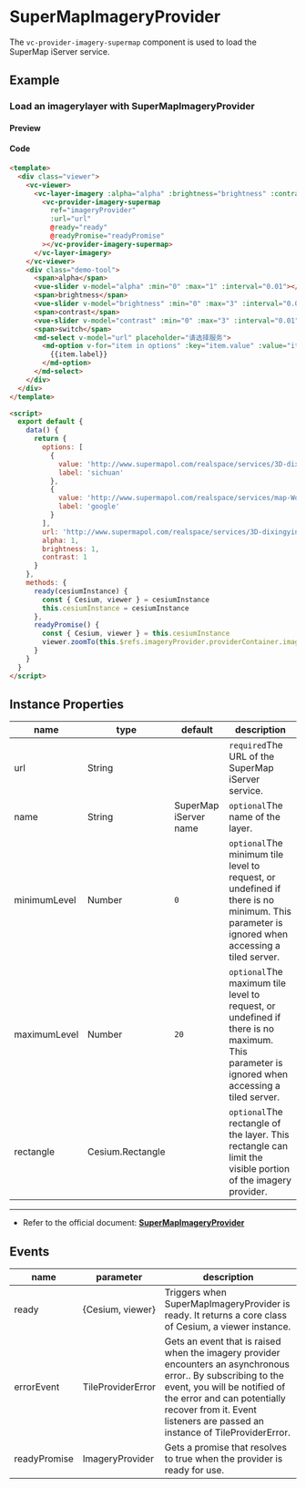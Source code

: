 # SuperMapImageryProvider

The `vc-provider-imagery-supermap` component is used to load the SuperMap iServer service.

## Example

### Load an imagerylayer with SuperMapImageryProvider

#### Preview

<doc-preview>
  <template>
    <div class="viewer">
      <vc-viewer>
        <vc-layer-imagery :alpha="alpha" :brightness="brightness" :contrast="contrast">
          <vc-provider-imagery-supermap
            ref="imageryProvider"
            :url="url"
            @ready="ready"
            @readyPromise="readyPromise"
          ></vc-provider-imagery-supermap>
        </vc-layer-imagery>
      </vc-viewer>
      <div class="demo-tool">
        <span>alpha</span>
        <vue-slider v-model="alpha" :min="0" :max="1" :interval="0.01"></vue-slider>
        <span>brightness</span>
        <vue-slider v-model="brightness" :min="0" :max="3" :interval="0.01"></vue-slider>
        <span>contrast</span>
        <vue-slider v-model="contrast" :min="0" :max="3" :interval="0.01"></vue-slider>
        <span>switch</span>
        <md-select v-model="url" placeholder="请选择服务">
          <md-option v-for="item in options" :key="item.value" :value="item.value">
            {{item.label}}
          </md-option>
        </md-select>
      </div>
    </div>
  </template>

  <script>
    export default {
      data() {
        return {
          options: [
            {
              value: 'https://www.songluck.com/realspace/services/3D-dixingyingxiang/rest/realspace/datas/MosaicResult',
              label: 'sichuan'
            },
            {
              value: 'http://www.supermapol.com/realspace/services/map-World/rest/maps/World_Google',
              label: 'google'
            }
          ],
          url: 'https://www.songluck.com/realspace/services/3D-dixingyingxiang/rest/realspace/datas/MosaicResult',
          alpha: 1,
          brightness: 1,
          contrast: 1
        }
      },
      methods: {
        ready(cesiumInstance) {
          const { Cesium, viewer } = cesiumInstance
          this.cesiumInstance = cesiumInstance
        },
        readyPromise() {
          const { Cesium, viewer } = this.cesiumInstance
          viewer.zoomTo(this.$refs.imageryProvider.providerContainer.imageryLayer)
        }
      }
    }
  </script>
</doc-preview>

#### Code

```html
<template>
  <div class="viewer">
    <vc-viewer>
      <vc-layer-imagery :alpha="alpha" :brightness="brightness" :contrast="contrast">
        <vc-provider-imagery-supermap
          ref="imageryProvider"
          :url="url"
          @ready="ready"
          @readyPromise="readyPromise"
        ></vc-provider-imagery-supermap>
      </vc-layer-imagery>
    </vc-viewer>
    <div class="demo-tool">
      <span>alpha</span>
      <vue-slider v-model="alpha" :min="0" :max="1" :interval="0.01"></vue-slider>
      <span>brightness</span>
      <vue-slider v-model="brightness" :min="0" :max="3" :interval="0.01"></vue-slider>
      <span>contrast</span>
      <vue-slider v-model="contrast" :min="0" :max="3" :interval="0.01"></vue-slider>
      <span>switch</span>
      <md-select v-model="url" placeholder="请选择服务">
        <md-option v-for="item in options" :key="item.value" :value="item.value">
          {{item.label}}
        </md-option>
      </md-select>
    </div>
  </div>
</template>

<script>
  export default {
    data() {
      return {
        options: [
          {
            value: 'http://www.supermapol.com/realspace/services/3D-dixingyingxiang/rest/realspace/datas/MosaicResult',
            label: 'sichuan'
          },
          {
            value: 'http://www.supermapol.com/realspace/services/map-World/rest/maps/World_Google',
            label: 'google'
          }
        ],
        url: 'http://www.supermapol.com/realspace/services/3D-dixingyingxiang/rest/realspace/datas/MosaicResult',
        alpha: 1,
        brightness: 1,
        contrast: 1
      }
    },
    methods: {
      ready(cesiumInstance) {
        const { Cesium, viewer } = cesiumInstance
        this.cesiumInstance = cesiumInstance
      },
      readyPromise() {
        const { Cesium, viewer } = this.cesiumInstance
        viewer.zoomTo(this.$refs.imageryProvider.providerContainer.imageryLayer)
      }
    }
  }
</script>
```

## Instance Properties

<!-- prettier-ignore -->
|name|type|default|description|
|------|-----|-----|----|
|url|String||`required`The URL of the SuperMap iServer service.|
|name|String|SuperMap iServer name|`optional`The name of the layer.|
|minimumLevel|Number|`0`|`optional`The minimum tile level to request, or undefined if there is no minimum. This parameter is ignored when accessing a tiled server.|
|maximumLevel|Number|`20`|`optional`The maximum tile level to request, or undefined if there is no maximum. This parameter is ignored when accessing a tiled server.|
|rectangle|Cesium.Rectangle||`optional`The rectangle of the layer. This rectangle can limit the visible portion of the imagery provider.|

---

- Refer to the official document: **[SuperMapImageryProvider](http://support.supermap.com.cn:8090/webgl/Build/Documentation/SuperMapImageryProvider.html)**

## Events

<!-- prettier-ignore -->
|name|parameter|description|
|------|----|----|
|ready|{Cesium, viewer}|Triggers when SuperMapImageryProvider is ready. It returns a core class of Cesium, a viewer instance.|
|errorEvent|TileProviderError|Gets an event that is raised when the imagery provider encounters an asynchronous error.. By subscribing to the event, you will be notified of the error and can potentially recover from it. Event listeners are passed an instance of TileProviderError.|
| readyPromise | ImageryProvider | Gets a promise that resolves to true when the provider is ready for use. |
